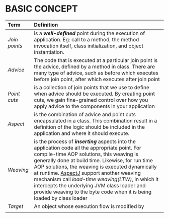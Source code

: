 # BASIC CONCEPT
|Term|Definition|
|:---|:---|
|_Join points_|is a _**well-defined**_ point during the execution of application. Eg: call to a method, the method invocation itself, class initialization, and object instantiation.|
|_Advice_|The code that is executed at a particular join point is the advice, defined by a method in class. There are many type of advice, such as before which executes before join point, after which executes after join point|
|_Point cuts_|is a collection of join points that we use to define when advice should be executed. By creating point cuts, we gain fine-grained control over how you apply advice to the components in your application|
|_Aspect_|is the combination of advice and point cuts encapsulated in a class. This combination result in a definition of the logic should be included in the application and where it should execute.|
|_Weaving_|is the process of _**inserting**_ aspects into the application code all the appropriate point. For compile-time AOP solutions, this weaving is generally done at build time. Likewise, for run time AOP solutions, the weaving is executed dynamically at runtime. [AspectJ](https://www.eclipse.org/aspectj/) support another weaving mechanism call _load-time weaving(LTW)_, in which it intercepts the underlying JVM class loader and provide weaving to the byte code when it is being loaded by class loader|
|_Target_|An object whose execution flow is modified by |
|||
<!--stackedit_data:
eyJoaXN0b3J5IjpbLTIzOTYxNDcxM119
-->